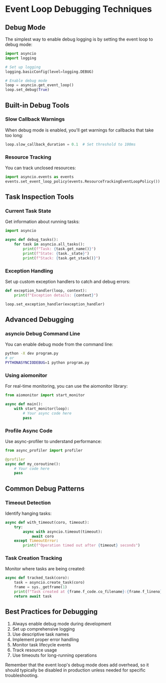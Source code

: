 # Event Loop Debugging Techniques

## Debug Mode
The simplest way to enable debug logging is by setting the event loop to debug mode:

```python
import asyncio
import logging

# Set up logging
logging.basicConfig(level=logging.DEBUG)

# Enable debug mode
loop = asyncio.get_event_loop()
loop.set_debug(True)
```

## Built-in Debug Tools

### Slow Callback Warnings
When debug mode is enabled, you'll get warnings for callbacks that take too long:

```python
loop.slow_callback_duration = 0.1  # Set threshold to 100ms
```

### Resource Tracking
You can track unclosed resources:

```python
import asyncio.events as events
events.set_event_loop_policy(events.ResourceTrackingEventLoopPolicy())
```

## Task Inspection Tools

### Current Task State
Get information about running tasks:

```python
import asyncio

async def debug_tasks():
    for task in asyncio.all_tasks():
        print(f"Task: {task.get_name()}")
        print(f"State: {task._state}")
        print(f"Stack: {task.get_stack()}")
```

### Exception Handling
Set up custom exception handlers to catch and debug errors:

```python
def exception_handler(loop, context):
    print(f"Exception details: {context}")

loop.set_exception_handler(exception_handler)
```

## Advanced Debugging

### asyncio Debug Command Line
You can enable debug mode from the command line:

```bash
python -X dev program.py
# or
PYTHONASYNCIODEBUG=1 python program.py
```

### Using aiomonitor
For real-time monitoring, you can use the aiomonitor library:

```python
from aiomonitor import start_monitor

async def main():
    with start_monitor(loop):
        # Your async code here
        pass
```

### Profile Async Code
Use async-profiler to understand performance:

```python
from async_profiler import profiler

@profiler
async def my_coroutine():
    # Your code here
    pass
```

## Common Debug Patterns

### Timeout Detection
Identify hanging tasks:

```python
async def with_timeout(coro, timeout):
    try:
        async with asyncio.timeout(timeout):
            await coro
    except TimeoutError:
        print(f"Operation timed out after {timeout} seconds")
```

### Task Creation Tracking
Monitor where tasks are being created:

```python
async def tracked_task(coro):
    task = asyncio.create_task(coro)
    frame = sys._getframe(1)
    print(f"Task created at {frame.f_code.co_filename}:{frame.f_lineno}")
    return await task
```

## Best Practices for Debugging

1. Always enable debug mode during development
2. Set up comprehensive logging
3. Use descriptive task names
4. Implement proper error handling
5. Monitor task lifecycle events
6. Track resource usage
7. Use timeouts for long-running operations

Remember that the event loop's debug mode does add overhead, so it should typically be disabled in production unless needed for specific troubleshooting.
